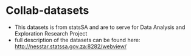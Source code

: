# Collab-datasets
* This datasets is from statsSA and are to serve for Data Analysis and Exploration Research Project
* full description of the datasets can be found here: http://nesstar.statssa.gov.za:8282/webview/
